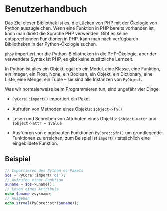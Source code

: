 # Benutzerhandbuch

Das Ziel dieser Bibliothek ist es, die Lücken von PHP mit der Ökologie von Python auszugleichen. Wenn eine Funktion in PHP bereits vorhanden ist, kann man direkt die Sprache PHP verwenden. Gibt es keine entsprechenden Funktionen in PHP, kann man nach verfügbaren Bibliotheken in der Python-Ökologie suchen.

`phpy` importiert nur die Python-Bibliotheken in die PHP-Ökologie, aber der verwendete Syntax ist PHP, es gibt keine zusätzliche Lernzeit.

In Python ist alles ein Objekt, egal ob ein Modul, eine Klasse, eine Funktion, ein Integer, ein Float, None, ein Boolean, ein Objekt, ein Dictionary, eine Liste, eine Menge, ein Tuple – sie sind alle Instanzen von `PyObject`.

Was wir normalerweise beim Programmieren tun, sind ungefähr vier Dinge:

- `PyCore::import()` importiert ein Paket

- Aufrufen von Methoden eines Objekts: `$object->fn()`

- Lesen und Schreiben von Attributen eines Objekts: `$object->attr` und `$object->attr = $value`
- Ausführen von eingebauten Funktionen `PyCore::$fn()` um grundlegende Funktionen zu erreichen, zum Beispiel ist `import()` tatsächlich eine eingebildete Funktion.

## Beispiel

```php
// Importieren des Python os Pakets
$os = PyCore::import('os');
// Aufrufen einer Funktion
$uname = $os->uname();
// Lesen eines Attributs
echo $uname->sysname; 
// Ausgeben
echo strval(PyCore::str($uname));
```
